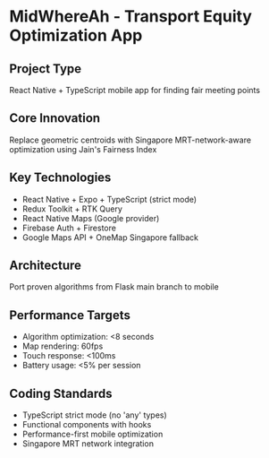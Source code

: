 # MidWhereAh - Transport Equity Optimization App

## Project Type
React Native + TypeScript mobile app for finding fair meeting points

## Core Innovation
Replace geometric centroids with Singapore MRT-network-aware optimization using Jain's Fairness Index

## Key Technologies
- React Native + Expo + TypeScript (strict mode)
- Redux Toolkit + RTK Query
- React Native Maps (Google provider)
- Firebase Auth + Firestore
- Google Maps API + OneMap Singapore fallback

## Architecture
Port proven algorithms from Flask main branch to mobile

## Performance Targets
- Algorithm optimization: <8 seconds
- Map rendering: 60fps
- Touch response: <100ms
- Battery usage: <5% per session

## Coding Standards
- TypeScript strict mode (no 'any' types)
- Functional components with hooks
- Performance-first mobile optimization
- Singapore MRT network integration

